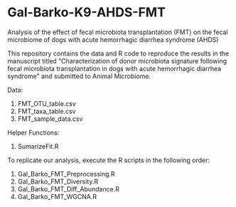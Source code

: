 # Gal-Barko-K9-AHDS-FMT
Analysis of the effect of fecal microbiota transplantation (FMT) on the fecal microbiome of dogs with acute hemorrhagic diarrhea syndrome (AHDS)

This repository contains the data and R code to reproduce the results in the manuscript titled "Characterization of donor microbiota signature following fecal microbiota transplantation in dogs with acute hemorrhagic diarrhea syndrome" and submitted to Animal Microbiome.

Data:

1. FMT_OTU_table.csv
2. FMT_taxa_table.csv
3. FMT_sample_data.csv

Helper Functions:

1. SumarizeFit.R

To replicate our analysis, execute the R scripts in the following order:

1. Gal_Barko_FMT_Preprocessing.R
2. Gal_Barko_FMT_Diversity.R
3. Gal_Barko_FMT_Diff_Abundance.R
4. Gal_Barko_FMT_WGCNA.R

